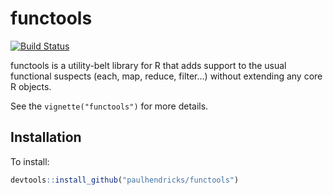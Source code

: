 # functools

[![Build Status](https://travis-ci.org/paulhendricks/functools.png?branch=master)](https://travis-ci.org/paulhendricks/functools)

functools is a utility-belt library for R that adds support to the usual functional suspects (each, map, reduce, filter...) without extending any core R objects.

See the `vignette("functools")` for more details.

## Installation

To install:

```r
devtools::install_github("paulhendricks/functools")
```

